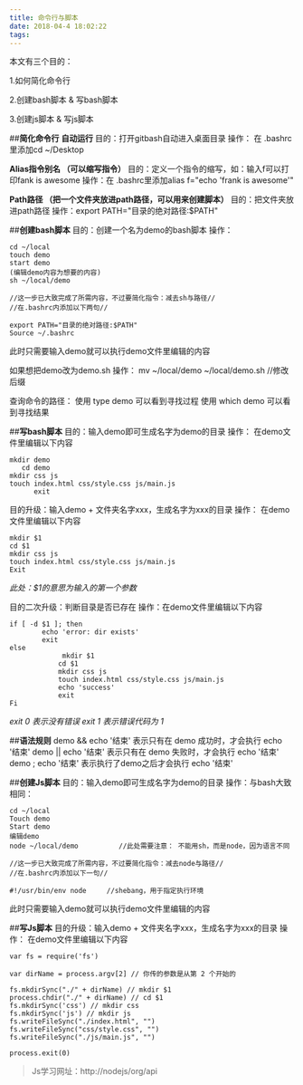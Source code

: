 ```yaml
---
title: 命令行与脚本
date: 2018-04-4 18:02:22
tags:
---
```

本文有三个目的：

1.如何简化命令行

2.创建bash脚本 & 写bash脚本

3.创建js脚本 & 写js脚本

##**简化命令行**
**自动运行**
目的：打开gitbash自动进入桌面目录
操作： 在 .bashrc里添加cd  ~/Desktop

**Alias指令别名 （可以缩写指令）**
目的：定义一个指令的缩写，如：输入f可以打印fank is awesome
操作：在 .bashrc里添加alias f="echo 'frank is awesome'"

**Path路径 （把一个文件夹放进path路径，可以用来创建脚本）**
目的：把文件夹放进path路径
操作：export PATH="目录的绝对路径:$PATH"

##**创建bash脚本**
目的：创建一个名为demo的bash脚本
操作：
```
cd ~/local
touch demo
start demo
(编辑demo内容为想要的内容)
sh ~/local/demo  

//这一步已大致完成了所需内容，不过要简化指令：减去sh与路径//
//在.bashrc内添加以下两句//

export PATH="目录的绝对路径:$PATH" 
Source ~/.bashrc
```  
此时只需要输入demo就可以执行demo文件里编辑的内容



如果想把demo改为demo.sh
操作： 
mv ~/local/demo  ~/local/demo.sh  //修改后缀


查询命令的路径：
      使用 type demo 可以看到寻找过程
      使用 which demo 可以看到寻找结果





##**写bash脚本**
目的：输入demo即可生成名字为demo的目录 
操作： 在demo文件里编辑以下内容
```
mkdir demo
   cd demo
mkdir css js
touch index.html css/style.css js/main.js
      exit
```

目的升级：输入demo + 文件夹名字xxx，生成名字为xxx的目录
操作： 在demo文件里编辑以下内容
```
mkdir $1
cd $1
mkdir css js
touch index.html css/style.css js/main.js
Exit
```
*此处：$1的意思为输入的第一个参数*





目的二次升级：判断目录是否已存在
操作：在demo文件里编辑以下内容
```
if [ -d $1 ]; then
 		echo 'error: dir exists'
 		exit
else
			 mkdir $1
 			cd $1
 			mkdir css js
 			touch index.html css/style.css js/main.js
 			echo 'success'
 			exit
Fi
```
*exit 0 表示没有错误*
*exit 1 表示错误代码为 1*





##**语法规则**
demo && echo '结束' 表示只有在 demo 成功时，才会执行 echo '结束'
demo || echo '结束' 表示只有在 demo 失败时，才会执行 echo '结束'
demo ; echo '结束' 表示执行了demo之后才会执行 echo '结束'

##**创建Js脚本**
目的：输入demo即可生成名字为demo的目录
操作：与bash大致相同：
```
cd ~/local
Touch demo
Start demo
编辑demo
node ~/local/demo          //此处需要注意： 不能用sh，而是node，因为语言不同

//这一步已大致完成了所需内容，不过要简化指令：减去node与路径//
//在.bashrc内添加以下一句//

#!/usr/bin/env node     //shebang，用于指定执行环境
```
此时只需要输入demo就可以执行demo文件里编辑的内容


##**写Js脚本**
目的升级：输入demo + 文件夹名字xxx，生成名字为xxx的目录
操作： 在demo文件里编辑以下内容
```
var fs = require('fs')

var dirName = process.argv[2] // 你传的参数是从第 2 个开始的

fs.mkdirSync("./" + dirName) // mkdir $1
process.chdir("./" + dirName) // cd $1
fs.mkdirSync('css') // mkdir css
fs.mkdirSync('js') // mkdir js
fs.writeFileSync("./index.html", "")
fs.writeFileSync("css/style.css", "")
fs.writeFileSync("./js/main.js", "")

process.exit(0)
```

>Js学习网址：http://nodejs/org/api
